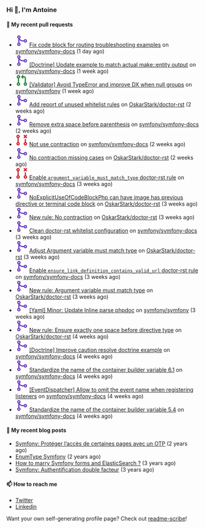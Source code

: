 ### Hi 👋, I'm Antoine

#### 👷 My recent pull requests

- ![](./assets/pr-merged.svg) [Fix code block for routing troubleshooting examples](https://github.com/symfony/symfony-docs/pull/17866) on [symfony/symfony-docs](https://github.com/symfony/symfony-docs) (1 day ago)
- ![](./assets/pr-merged.svg) [[Doctrine] Update example to match actual make::entity output](https://github.com/symfony/symfony-docs/pull/17821) on [symfony/symfony-docs](https://github.com/symfony/symfony-docs) (1 week ago)
- ![](./assets/pr-open.svg) [[Validator] Avoid TypeError and improve DX when null groups](https://github.com/symfony/symfony/pull/49137) on [symfony/symfony](https://github.com/symfony/symfony) (1 week ago)
- ![](./assets/pr-merged.svg) [Add report of unused whitelist rules](https://github.com/OskarStark/doctor-rst/pull/1255) on [OskarStark/doctor-rst](https://github.com/OskarStark/doctor-rst) (2 weeks ago)
- ![](./assets/pr-merged.svg) [Remove extra space before parenthesis](https://github.com/symfony/symfony-docs/pull/17766) on [symfony/symfony-docs](https://github.com/symfony/symfony-docs) (2 weeks ago)
- ![](./assets/pr-closed.svg) [Not use contraction](https://github.com/symfony/symfony-docs/pull/17765) on [symfony/symfony-docs](https://github.com/symfony/symfony-docs) (2 weeks ago)
- ![](./assets/pr-merged.svg) [No contraction missing cases](https://github.com/OskarStark/doctor-rst/pull/1244) on [OskarStark/doctor-rst](https://github.com/OskarStark/doctor-rst) (2 weeks ago)
- ![](./assets/pr-closed.svg) [Enable `argument_variable_must_match_type` doctor-rst rule](https://github.com/symfony/symfony-docs/pull/17751) on [symfony/symfony-docs](https://github.com/symfony/symfony-docs) (3 weeks ago)
- ![](./assets/pr-merged.svg) [NoExplicitUseOfCodeBlockPhp can have image has previous directive or terminal code block](https://github.com/OskarStark/doctor-rst/pull/1240) on [OskarStark/doctor-rst](https://github.com/OskarStark/doctor-rst) (3 weeks ago)
- ![](./assets/pr-merged.svg) [New rule: No contraction](https://github.com/OskarStark/doctor-rst/pull/1239) on [OskarStark/doctor-rst](https://github.com/OskarStark/doctor-rst) (3 weeks ago)
- ![](./assets/pr-merged.svg) [Clean doctor-rst whitelist configuration](https://github.com/symfony/symfony-docs/pull/17744) on [symfony/symfony-docs](https://github.com/symfony/symfony-docs) (3 weeks ago)
- ![](./assets/pr-merged.svg) [Adjust Argument variable must match type](https://github.com/OskarStark/doctor-rst/pull/1237) on [OskarStark/doctor-rst](https://github.com/OskarStark/doctor-rst) (3 weeks ago)
- ![](./assets/pr-merged.svg) [Enable `ensure_link_definition_contains_valid_url` doctor-rst rule](https://github.com/symfony/symfony-docs/pull/17702) on [symfony/symfony-docs](https://github.com/symfony/symfony-docs) (3 weeks ago)
- ![](./assets/pr-merged.svg) [New rule: Argument variable must match type](https://github.com/OskarStark/doctor-rst/pull/1233) on [OskarStark/doctor-rst](https://github.com/OskarStark/doctor-rst) (3 weeks ago)
- ![](./assets/pr-merged.svg) [[Yaml] Minor: Update Inline parse phpdoc](https://github.com/symfony/symfony/pull/48932) on [symfony/symfony](https://github.com/symfony/symfony) (3 weeks ago)
- ![](./assets/pr-merged.svg) [New rule: Ensure exactly one space before directive type](https://github.com/OskarStark/doctor-rst/pull/1231) on [OskarStark/doctor-rst](https://github.com/OskarStark/doctor-rst) (4 weeks ago)
- ![](./assets/pr-merged.svg) [[Doctrine] Improve caution resolve doctrine example](https://github.com/symfony/symfony-docs/pull/17689) on [symfony/symfony-docs](https://github.com/symfony/symfony-docs) (4 weeks ago)
- ![](./assets/pr-merged.svg) [Standardize the name of the container builder variable 6.1](https://github.com/symfony/symfony-docs/pull/17687) on [symfony/symfony-docs](https://github.com/symfony/symfony-docs) (4 weeks ago)
- ![](./assets/pr-merged.svg) [[EventDispatcher] Allow to omit the event name when registering listeners](https://github.com/symfony/symfony-docs/pull/17685) on [symfony/symfony-docs](https://github.com/symfony/symfony-docs) (4 weeks ago)
- ![](./assets/pr-merged.svg) [Standardize the name of the container builder variable 5.4](https://github.com/symfony/symfony-docs/pull/17683) on [symfony/symfony-docs](https://github.com/symfony/symfony-docs) (4 weeks ago)


#### 📜 My recent blog posts

- [Symfony: Protéger l’accès de certaines pages avec un OTP](https://alamirault.medium.com/symfony-prot%C3%A9ger-lacc%C3%A8s-de-certaines-pages-avec-un-otp-4d72458e3d08?source=rss-cebacd5f419e------2) (2 years ago)
- [EnumType Symfony](https://alamirault.medium.com/enumtype-symfony-cf7dc32ca2f2?source=rss-cebacd5f419e------2) (2 years ago)
- [How to marry Symfony forms and ElasticSearch ?](https://alamirault.medium.com/how-to-marry-symfony-forms-and-elasticsearch-24a9ccefa185?source=rss-cebacd5f419e------2) (3 years ago)
- [Symfony: Authentification double facteur](https://alamirault.medium.com/symfony-authentification-double-facteur-a2be5d405420?source=rss-cebacd5f419e------2) (3 years ago)

#### 📫 How to reach me

- [Twitter](https://twitter.com/a_lamirault)
- [Linkedin](https://www.linkedin.com/in/antoine-lamirault-9a9a9a107/)

Want your own self-generating profile page? Check out [readme-scribe](https://github.com/muesli/readme-scribe)!
